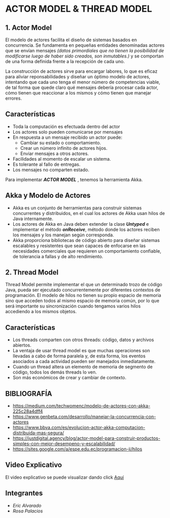 # ACTOR MODEL & THREAD MODEL
## 1. Actor Model
El modelo de actores facilita el diseño de sistemas basados en concurrencia. Se fundamenta en pequeñas entidades 
denominadas actores que se envían mensajes _(datos primordiales que no tienen la posibilidad de modificarse 
luego de haber sido creados, son inmutables.)_ y se comportan de una forma definida frente a la recepción 
de cada uno. 

La construcción de actores sirve para encargar labores, lo que es eficaz para aliviar reponsabilidades y diseñar un óptimo modelo 
de actores, intentando que cada uno tenga el menor número de competencias viable, de tal forma que quede claro qué mensajes
debería procesar cada actor, cómo tienen que reaccionar a los mismos y cómo tienen que manejar errores. 

## Características
- Toda la computación es efectuada dentro del actor
- Los actores solo pueden comunicarse por mensajes
- En respuesta a un mensaje recibido un actor puede:
    - Cambiar su estado o comportamiento.
    - Crear un número infinito de actores hijos.     
    - Enviar mensajes a otros actores.
- Facilidades al momento de escalar un sistema.
- Es tolerante al fallo de entregas.
- Los mensajes no comparten estado.

Para implementar _**ACTOR MODEL**_ , tenemos la herramienta Akka.

## Akka y Modelo de Actores
- Akka es un conjunto de herramientas para construir sistemas concurrentes y distribuidos, en el cual los actores de Akka usan hilos de Java internamente. 
- Los actores de Akka en Java deben extender la clase _**Untyped**_ e implementar el 
  método _**onReceive**_, método donde los actores reciben los mensajes y los manejan según corresponda.
- Akka proporciona bibliotecas de código abierto para diseñar sistemas escalables y resistentes que sean capaces de enfocarse en las necesidades comerciales
  que requieren un comportamiento confiable, de tolerancia a fallas y de alto rendimiento.


 ## 2. Thread Model
Thread Model permite implementar el que un determinado trozo de código Java, pueda	ser ejecutado concurrentemente por diferentes contextos de programación.
El modelo de hilos no tienen su propio espacio de memoria sino que acceden todos al mismo espacio de memoria común, por lo que será 
importante su sincronización cuando tengamos varios hilos accediendo a los mismos objetos.
 
 ## Características
 - Los threads comparten con otros threads: código, datos y archivos abiertos.
 - La ventaja de usar thread model es que muchas operaciones son llevadas a cabo de forma paralela  y, de esta forma, los eventos  asociados 
    a cada actividad  pueden  ser  manejados  inmediatamente.
 - Cuando un thread altera un elemento de memoria de segmento de código, todos los demás threads lo ven.
 - Son más económicos de crear y cambiar de contexto.
 
    
 ## BIBLIOGRAFÍA
- https://medium.com/techwomenc/modelo-de-actores-con-akka-225c28a4dff4
- https://www.genbeta.com/desarrollo/manejar-la-concurrencia-con-actores
- https://www.bbva.com/es/evolucion-actor-akka-computacion-distribuida-mas-segura/
- https://justdigital.agency/blog/actor-model-para-construir-productos-simples-con-mejor-desempeno-y-escalabilidad/
- https://sites.google.com/a/espe.edu.ec/programacion-ii/hilos

## Video Explicativo
El video explicativo se puede visualizar dando click [Aquí](https://www.youtube.com/watch?v=mzIFE2rNTa4)
## Integrantes
 - _Eric Alvarado_
 - _Rosa Palacios_
